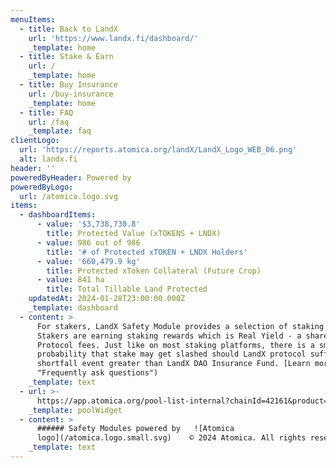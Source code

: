 ```yaml
---
menuItems:
  - title: Back to LandX
    url: 'https://www.landx.fi/dashboard/'
    _template: home
  - title: Stake & Earn
    url: /
    _template: home
  - title: Buy Insurance
    url: /buy-insurance
    _template: home
  - title: FAQ
    url: /faq
    _template: faq
clientLogo:
  url: 'https://reports.atomica.org/landX/LandX_Logo_WEB_06.png'
  alt: landx.fi
header: ''
poweredByHeader: Powered by
poweredByLogo:
  url: /atomica.logo.svg
items:
  - dashboardItems:
      - value: '$3,738,730.8'
        title: Protected Value (xTOKENS + LNDX)
      - value: 986 out of 986
        title: '# of Protected xTOKEN + LNDX Holders'
      - value: '660,479.9 kg'
        title: Protected xToken Collateral (Future Crop)
      - value: 841 ha
        title: Total Tillable Land Protected
    updatedAt: 2024-01-28T23:00:00.000Z
    _template: dashboard
  - content: >
      For stakers, LandX Safety Module provides a selection of staking pools.
      Stakers are earning staking rewards which is Real Yield - a share of LandX
      Protocol fees. Just like on most staking platforms, there is a small
      probability that stake may get slashed should LandX protocol suffer from a
      shortfall event greater than LandX DAO Insurance Fund. [Learn more](/faq
      "Frequently ask questions")
    _template: text
  - url: >-
      https://app.atomica.org/pool-list-internal?chainId=42161&product=&poolTags=&poolIdList=0x0ae684c27b674d9b73a2debbe4a72fabee5a173b&marketId=&featureOverrides=%7B%22poolList.showFilterPanel%22%3Afalse%2C%22pool.sections.showAnalytics%22%3Afalse%2C%22pool.sections.showSettlement%22%3Afalse%2C%22pool.sections.showDetails%22%3Afalse%2C%22pool.sections.showMarkets%22%3Afalse%2C%22poolList.columnConfigs.columnList%22%3A%5B%22pool-name%22%2C%22pool-token%22%2C%22apy%22%2C%22capacity%22%2C%22utilization%22%2C%22pool-limit%22%2C%22balance%22%2C%22rewards%22%2C%22controls%22%5D%7D
    _template: poolWidget
  - content: >
      ###### Safety Modules powered by   ![Atomica
      logo](/atomica.logo.small.svg)    © 2024 Atomica. All rights reserved.
    _template: text
---
```


